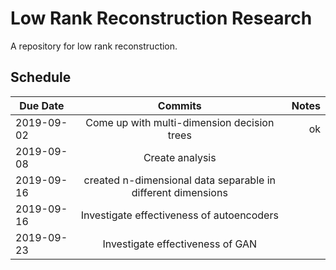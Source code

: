 # Low Rank Reconstruction Research
A repository for low rank reconstruction.

## Schedule
| Due Date    | Commits           | Notes     |
| ------------- |:-------------:| -----:|
| 2019-09-02      | Come up with multi-dimension decision trees| ok |
| 2019-09-08      | Create analysis|  |
| 2019-09-16      | created n-dimensional data separable in different dimensions |  |
| 2019-09-16      | Investigate effectiveness of autoencoders |  |
| 2019-09-23      | Investigate effectiveness of GAN |  |
